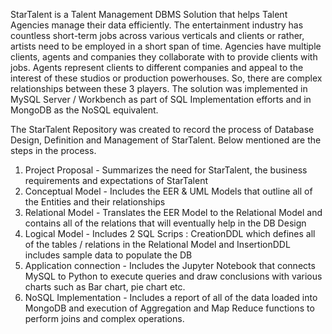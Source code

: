 StarTalent is a Talent Management DBMS Solution that helps Talent Agencies manage their data efficiently. The entertainment industry has countless short-term jobs across various verticals and clients or rather, 
artists need to be employed in a short span of time. Agencies have multiple clients, agents and companies they collaborate with to provide clients with jobs. Agents represent clients to different companies and 
appeal to the interest of these studios or production powerhouses. So, there are complex relationships between these 3 players. The solution was implemented in MySQL Server / Workbench as part of SQL Implementation efforts and in MongoDB as the NoSQL equivalent.

The StarTalent Repository was created to record the process of Database Design, Definition and Management of StarTalent. Below mentioned are the steps in the process.

1. Project Proposal - Summarizes the need for StarTalent, the business requirements and expectations of StarTalent
2. Conceptual Model - Includes the EER & UML Models that outline all of the Entities and their relationships
3. Relational Model - Translates the EER Model to the Relational Model and contains all of the relations that will eventually help in the DB Design
4. Logical Model - Includes 2 SQL Scrips : CreationDDL which defines all of the tables / relations in the Relational Model and InsertionDDL includes sample data to populate the DB
5. Application connection - Includes the Jupyter Notebook that connects MySQL to Python to execute queries and draw conclusions with various charts such as Bar chart, pie chart etc.
6. NoSQL Implementation - Includes a report of all of the data loaded into MongoDB and execution of Aggregation and Map Reduce functions to perform joins and complex operations.



